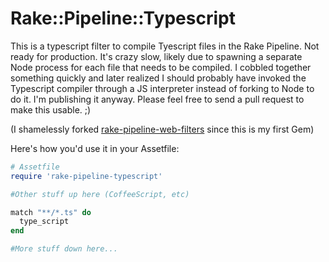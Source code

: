 # Rake::Pipeline::Typescript

This is a typescript filter to compile Tyescript files in the Rake Pipeline.
Not ready for production. It's crazy slow, likely due to spawning a separate
Node process for each file that needs to be compiled. I cobbled together
something quickly and later realized I should probably have invoked the
Typescript compiler through a JS interpreter instead of forking to Node to do
it. I'm publishing it anyway. Please feel free to send a pull request to make
this usable. ;)

(I shamelessly forked [rake-pipeline-web-filters](https://github.com/wycats/rake-pipeline-web-filters)
since this is my first Gem)

Here's how you'd use it in your Assetfile:

```ruby
# Assetfile
require 'rake-pipeline-typescript'

#Other stuff up here (CoffeeScript, etc)

match "**/*.ts" do
  type_script
end

#More stuff down here...

```

